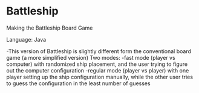 # Battleship
Making the Battleship Board Game

Language: Java

-This version of Battleship is slightly different form the conventional board game (a more simplified version)
Two modes: 
  -fast mode (player vs computer) with randomized ship placement, and the user trying to figure out the computer configuration
  -regular mode (player vs player) with one player setting up the ship configuration manually, while the other user tries to guess the configuration in the least number of guesses

  
